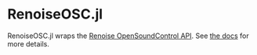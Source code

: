 # RenoiseOSC.jl

RenoiseOSC.jl wraps the [Renoise OpenSoundControl API](https://tutorials.renoise.com/wiki/Open_Sound_Control). See [the docs](https://stellartux.github.io/RenoiseOSC/dev/) for more details.
